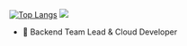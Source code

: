 [![Top Langs](https://github-readme-stats.vercel.app/api/top-langs/?username=Ian-Gabaraev&layout=compact&langs_count=10)](https://github.com/anuraghazra/github-readme-stats)
![](https://komarev.com/ghpvc/?username=Ian-Gabaraev)
- 🥸 Backend Team Lead & Cloud Developer

<!--
**Ian-Gabaraev/Ian-Gabaraev** is a ✨ _special_ ✨ repository because its `README.md` (this file) appears on your GitHub profile.

Here are some ideas to get you started:

- 🔭 I’m currently working on Rebuilding the JoyscoutAPI
- 🌱 I’m currently learning gRPC, AWS
- 👯 I’m looking to collaborate on ...
- 🤔 I’m looking for help with ...
- 💬 Ask me about ...
- 📫 How to reach me: ...
- 😄 Pronouns: ...
- ⚡ Fun fact: ...
-->
